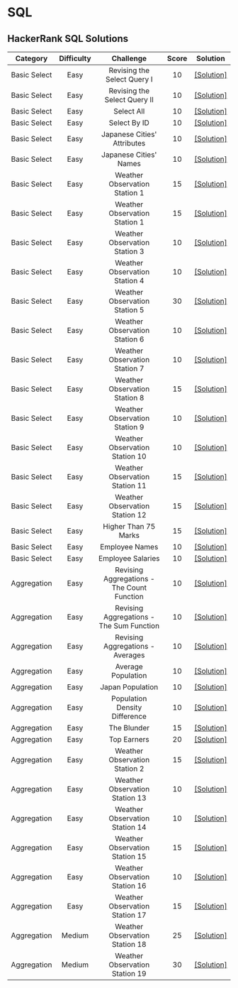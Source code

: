 # SQL
## HackerRank SQL Solutions

| Category | Difficulty | Challenge | Score | Solution |
| :-----:  | :----:     | :----:    | :----:|:----:    |
| Basic Select | Easy | Revising the Select Query I |10 |[[Solution]](https://github.com/kevin851066/SQL/blob/main/Basic%20Select/Revising%20the%20Select%20Query%20I.sql) |
| Basic Select | Easy | Revising the Select Query II |10 |[[Solution]](https://github.com/kevin851066/SQL/blob/main/Basic%20Select/Revising%20the%20Select%20Query%20II.sql) |
| Basic Select | Easy | Select All |10 |[[Solution]](https://github.com/kevin851066/SQL/blob/main/Basic%20Select/Select%20All.sql) |
| Basic Select | Easy | Select By ID |10 |[[Solution]](https://github.com/kevin851066/SQL/blob/main/Basic%20Select/Select%20By%20ID.sql) |
| Basic Select | Easy | Japanese Cities' Attributes |10 |[[Solution]](https://github.com/kevin851066/SQL/blob/main/Basic%20Select/Japanese%20Cities'%20Attributes.sql) |
| Basic Select | Easy | Japanese Cities' Names |10 |[[Solution]](https://github.com/kevin851066/SQL/blob/main/Basic%20Select/Japanese%20Cities'%20Names.sql) |
| Basic Select | Easy | Weather Observation Station 1 |15 |[[Solution]](https://github.com/kevin851066/SQL/blob/main/Basic%20Select/Weather%20Observation%20Station%201.sql) |
| Basic Select | Easy | Weather Observation Station 1 |15 |[[Solution]](https://github.com/kevin851066/SQL/blob/main/Basic%20Select/Weather%20Observation%20Station%201.sql) |
| Basic Select | Easy | Weather Observation Station 3 |10 |[[Solution]](https://github.com/kevin851066/SQL/blob/main/Basic%20Select/Weather%20Observation%20Station%203.sql) |
| Basic Select | Easy | Weather Observation Station 4 |10 |[[Solution]](https://github.com/kevin851066/SQL/blob/main/Basic%20Select/Weather%20Observation%20Station%204.sql) |
| Basic Select | Easy | Weather Observation Station 5 |30 |[[Solution]](https://github.com/kevin851066/SQL/blob/main/Basic%20Select/Weather%20Observation%20Station%205.sql) |
| Basic Select | Easy | Weather Observation Station 6 |10 |[[Solution]](https://github.com/kevin851066/SQL/blob/main/Basic%20Select/Weather%20Observation%20Station%206.sql) |
| Basic Select | Easy | Weather Observation Station 7 |10 |[[Solution]](https://github.com/kevin851066/SQL/blob/main/Basic%20Select/Weather%20Observation%20Station%207.sql) |
| Basic Select | Easy | Weather Observation Station 8 |15 |[[Solution]](https://github.com/kevin851066/SQL/blob/main/Basic%20Select/Weather%20Observation%20Station%208.sql) |
| Basic Select | Easy | Weather Observation Station 9 |10 |[[Solution]](https://github.com/kevin851066/SQL/blob/main/Basic%20Select/Weather%20Observation%20Station%209.sql) |
| Basic Select | Easy | Weather Observation Station 10 |10 |[[Solution]](https://github.com/kevin851066/SQL/blob/main/Basic%20Select/Weather%20Observation%20Station%2010.sql) |
| Basic Select | Easy | Weather Observation Station 11 |15 |[[Solution]](https://github.com/kevin851066/SQL/blob/main/Basic%20Select/Weather%20Observation%20Station%2011.sql) |
| Basic Select | Easy | Weather Observation Station 12 |15 |[[Solution]](https://github.com/kevin851066/SQL/blob/main/Basic%20Select/Weather%20Observation%20Station%2012.sql) |
| Basic Select | Easy | Higher Than 75 Marks |15 |[[Solution]](https://github.com/kevin851066/SQL/blob/main/Basic%20Select/Higher%20Than%2075%20Marks.sql) |
| Basic Select | Easy | Employee Names |10 |[[Solution]](https://github.com/kevin851066/SQL/blob/main/Basic%20Select/Employee%20Names.sql) |
| Basic Select | Easy | Employee Salaries |10 |[[Solution]](https://github.com/kevin851066/SQL/blob/main/Basic%20Select/Employee%20Salaries.sql) |
| Aggregation | Easy | Revising Aggregations - The Count Function |10 |[[Solution]](https://github.com/kevin851066/SQL/blob/main/Aggregation/Revising%20Aggregations%20-%20The%20Count%20Function.sql) |
| Aggregation | Easy | Revising Aggregations - The Sum Function |10 |[[Solution]](https://github.com/kevin851066/SQL/blob/main/Aggregation/Revising%20Aggregations%20-%20The%20Sum%20Function.sql) |
| Aggregation | Easy | Revising Aggregations - Averages |10 |[[Solution]](https://github.com/kevin851066/SQL/blob/main/Aggregation/Revising%20Aggregations%20-%20Averages.sql) |
| Aggregation | Easy | Average Population |10 |[[Solution]](https://github.com/kevin851066/SQL/blob/main/Aggregation/Average%20Population.sql) |
| Aggregation | Easy | Japan Population |10 |[[Solution]](https://github.com/kevin851066/SQL/blob/main/Aggregation/Japan%20Population.sql) |
| Aggregation | Easy | Population Density Difference |10 |[[Solution]](https://github.com/kevin851066/SQL/blob/main/Aggregation/Population%20Density%20Difference.sql) |
| Aggregation | Easy | The Blunder |15 |[[Solution]](https://github.com/kevin851066/SQL/blob/main/Aggregation/The%20Blunder.sql) |
| Aggregation | Easy | Top Earners |20 |[[Solution]](https://github.com/kevin851066/SQL/blob/main/Aggregation/Top%20Earners.sql) |
| Aggregation | Easy | Weather Observation Station 2 |15 |[[Solution]](https://github.com/kevin851066/SQL/blob/main/Aggregation/Weather%20Observation%20Station%202.sql) |
| Aggregation | Easy | Weather Observation Station 13 |10 |[[Solution]](https://github.com/kevin851066/SQL/blob/main/Aggregation/Weather%20Observation%20Station%2013.sql) |
| Aggregation | Easy | Weather Observation Station 14 |10 |[[Solution]](https://github.com/kevin851066/SQL/blob/main/Aggregation/Weather%20Observation%20Station%2014.sql) |
| Aggregation | Easy | Weather Observation Station 15 |15 |[[Solution]](https://github.com/kevin851066/SQL/blob/main/Aggregation/Weather%20Observation%20Station%2015.sql) |
| Aggregation | Easy | Weather Observation Station 16 |10 |[[Solution]](https://github.com/kevin851066/SQL/blob/main/Aggregation/Weather%20Observation%20Station%2016.sql) |
| Aggregation | Easy | Weather Observation Station 17 |15 |[[Solution]](https://github.com/kevin851066/SQL/blob/main/Aggregation/Weather%20Observation%20Station%2017.sql) |
| Aggregation | Medium | Weather Observation Station 18 |25 |[[Solution]](https://github.com/kevin851066/SQL/blob/main/Aggregation/Weather%20Observation%20Station%2018.sql) |
| Aggregation | Medium | Weather Observation Station 19 |30 |[[Solution]](https://github.com/kevin851066/SQL/blob/main/Aggregation/Weather%20Observation%20Station%2019.sql) |
